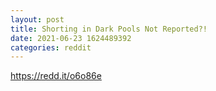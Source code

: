 ```yaml
--- 
layout: post 
title: Shorting in Dark Pools Not Reported?! 
date: 2021-06-23 1624489392 
categories: reddit 
--- 
```

https://redd.it/o6o86e